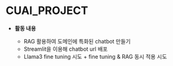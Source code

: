 # CUAI_PROJECT
<ul>
  <li><strong>활동 내용</strong></li>
  <ul>
    <li>RAG 활용하여 도메인에 특화된 chatbot 만들기</li>
    <li>Streamlit을 이용해 chatbot url 배포</li>
    <li>Llama3 fine tuning 시도 + fine tuning & RAG 동시 적용 시도</li>
  </ul>
</ul>
